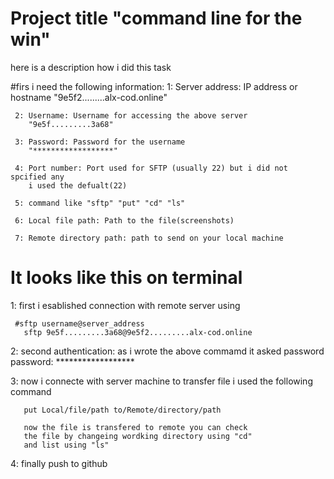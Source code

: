 # Project title "command line for the win"
here is a description how i did this task

#firs i need the following information:
     1: Server address: IP address or hostname
         "9e5f2.........alx-cod.online"

     2: Username: Username for accessing the above server
        "9e5f.........3a68"

     3: Password: Password for the username
        "******************"

     4: Port number: Port used for SFTP (usually 22) but i did not spcified any 
        i used the defualt(22)

     5: command like "sftp" "put" "cd" "ls"

     6: Local file path: Path to the file(screenshots)

     7: Remote directory path: path to send on your local machine


# It looks like this on terminal
 1: first i esablished connection with remote server using
   
     #sftp username@server_address
       sftp 9e5f.........3a68@9e5f2.........alx-cod.online

 2: second authentication: as i wrote the above commamd it asked password
       password: ******************

 3: now i connecte with server machine
    to transfer file i used the following command

       put Local/file/path to/Remote/directory/path

       now the file is transfered to remote you can check 
       the file by changeing wordking directory using "cd"
       and list using "ls"

 4: finally push to github 
